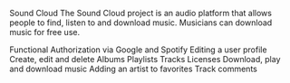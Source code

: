 Sound Cloud
The Sound Cloud project is an audio platform that allows people to find, listen to and download music. Musicians can download music for free use.

Functional
Authorization via Google and Spotify
Editing a user profile
Create, edit and delete
    Albums
    Playlists
    Tracks
    Licenses
Download, play and download music
Adding an artist to favorites
Track comments